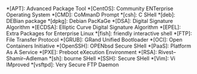 
*[APT]:     Advanced Package Tool
*[CentOS]:  Community ENTerprise Operating System
*[CMD]:     CoMmanD Prompt
*[csh]:     C SHell
*[deb]:     DEBian package
*[dpkg]:    Debian PacKaGe
*[DSA]:     Digital Signature Algorithm
*[ECDSA]:   Elliptic Curve Digital Signature Algorithm
*[EPEL]:    Extra Packages for Enterprise Linux
*[fish]:    friendly interactive shell
*[FTP]:     File Transfer Protocol
*[GRUB]:    GRand Unified Bootloader
*[OCI]:     Open Containers Initiative
*[OpenSSH]: OPENbsd Secure SHell
*[PaaS]:    Platform As A Service
*[PXE]:     Preboot eXecution Environment
*[RSA]:     Rivest–Shamir–Adleman
*[sh]:      bourne SHell
*[SSH]:     Secure SHell
*[Vim]:     Vi IMproved
*[vsftpd]:  Very Secure FTP Daemon
